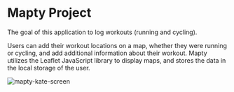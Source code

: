 # Mapty Project

The goal of this application to log workouts (running and cycling).

Users can add their workout locations on a map, whether they were running or cycling, and add additional information about their workout.
Mapty utilizes the Leaflet JavaScript library to display maps, and stores the data in the local storage of the user.

![mapty-kate-screen](https://user-images.githubusercontent.com/112644662/235518698-c0fa33cb-893c-452f-be5f-4d50236b94e4.png)

